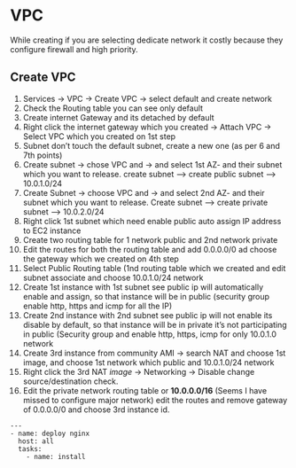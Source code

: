 # VPC

While creating if you are selecting dedicate network it costly because they configure firewall and high priority. 

## Create VPC

1.	Services -> VPC -> Create VPC -> select default and create network
2.	Check the Routing table you can see only default
3.	Create internet Gateway and its detached by default
4.	Right click the internet gateway which you created -> Attach VPC -> Select VPC which you created on 1st step
5.	Subnet don’t touch the default subnet, create a new one (as per 6 and 7th points)
6.	Create subnet -> chose VPC and -> and select 1st AZ- and their subnet which you want to release. 
create subnet --> create public subnet --> 10.0.1.0/24
7.	Create Subnet -> choose VPC and -> and select 2nd AZ- and their subnet which you want to release.
Create subnet --> create private subnet --> 10.0.2.0/24
8.	Right click 1st subnet which need enable public auto assign IP address to EC2 instance 
9.	Create two routing table for 1 network public and 2nd network private
10.	Edit the routes for both the routing table and add 0.0.0.0/0 ad choose the gateway which we created on 4th step
11.	Select Public Routing table (1nd routing table which we created and edit subnet associate and choose 10.0.1.0/24 network
12.	Create 1st instance with 1st subnet see public ip will automatically enable and assign, so that instance will be in public (security group enable http, https and icmp for all the IP)
13.	Create 2nd instance with 2nd subnet see public ip will not enable its disable by default, so that instance will be in private it’s not participating in public (Security group and enable http, https, icmp for only 10.0.1.0 network
14.	Create 3rd instance from community AMI -> search NAT and choose 1st image, and choose 1st network which public and 10.0.1.0/24 network
15.	Right click the 3rd NAT *image* -> Networking -> Disable change source/destination check.
16.	Edit the private network routing table or **10.0.0.0/16** (Seems I have missed to configure major network) edit the routes and remove gateway of 0.0.0.0/0 and choose 3rd instance id.

```shell
---
- name: deploy nginx
  host: all
  tasks:
    - name: install
```
